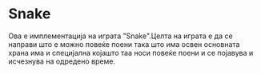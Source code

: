 # Snake
Ова е имплементација на играта "Snake".Целта на играта е да се направи што е можно повеќе поени така што има освен основната храна има и специјална којашто таа носи повеќе поени и се појавува и исчезнува на одредено време.
